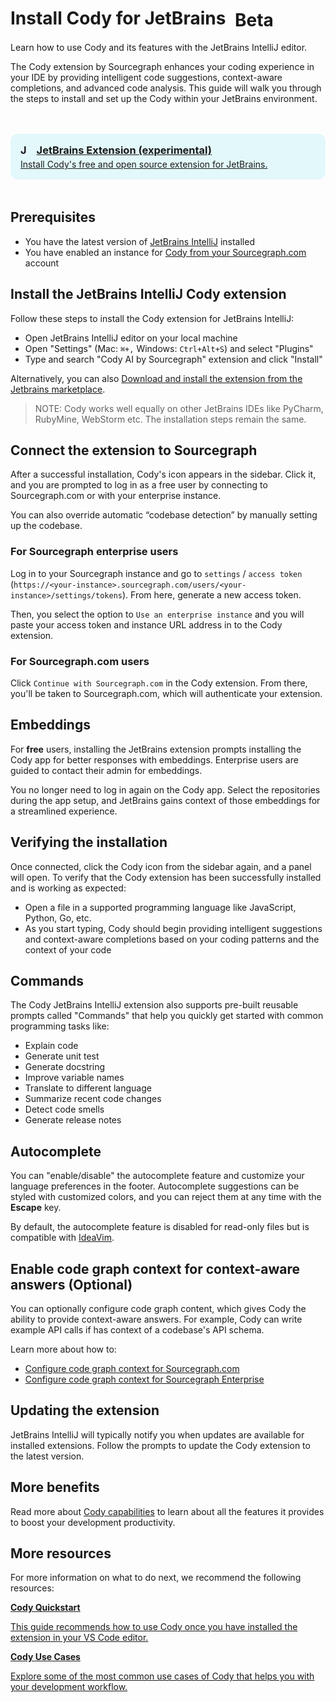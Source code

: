 <style>

  .markdown-body .cards {
  display: flex;
  align-items: stretch;
}

.markdown-body .cards .card {
  flex: 1;
  margin: 0.5em;
  color: var(--text-color);
  border-radius: 4px;
  border: 1px solid var(--sidebar-nav-active-bg);
  padding: 1.5rem;
  padding-top: 1.25rem;
}

.markdown-body .cards .card:hover {
  color: var(--link-color);
}

.markdown-body .cards .card span {
  color: var(--link-color);
  font-weight: bold;
}

.markdown-body .cards {
  display: flex;
  align-items: stretch;
}

.markdown-body .cards .card {
  flex: 1;
  margin: 0.5em;
  color: var(--text-color);
  border-radius: 4px;
  border: 1px solid var(--sidebar-nav-active-bg);
  padding: 1.5rem;
  padding-top: 1.25rem;
}

.markdown-body .cards .card:hover {
  color: var(--link-color);
}

.markdown-body .cards .card span {
  color: var(--link-color);
  font-weight: bold;
}

.limg {
  list-style: none;
  margin: 3rem 0 !important;
  padding: 0 !important;
}
.limg li {
  margin-bottom: 1rem;
  padding: 0 !important;
}

.limg li:last {
  margin-bottom: 0;
}

.limg a {
    display: flex;
    flex-direction: column;
    transition-property: all;
   transition-timing-function: cubic-bezier(0.4, 0, 0.2, 1);
     transition-duration: 350ms;
     border-radius: 0.75rem;
  padding-top: 1rem;
  padding-bottom: 1rem;

}

.limg a {
  padding-left: 1rem;
  padding-right: 1rem;
  background: rgb(113 220 232 / 19%);
}

.limg p {
  margin: 0rem;
}
.limg a img {
  width: 1rem;
}

.limg h3 {
  display:flex;
  gap: 0.6rem;
  margin-top: 0;
  margin-bottom: .25rem

}

</style>

# Install Cody for JetBrains <span class="badge badge-experimental" style="margin-left: 0.5rem; vertical-align:middle;">Beta</span>

<p class="subtitle">Learn how to use Cody and its features with the JetBrains IntelliJ editor.</p>

The Cody extension by Sourcegraph enhances your coding experience in your IDE by providing intelligent code suggestions, context-aware completions, and advanced code analysis. This guide will walk you through the steps to install and set up the Cody within your JetBrains environment.

<ul class="limg">
  <li>
    <a class="card text-left" target="_blank" href="https://plugins.jetbrains.com/plugin/9682-cody-ai-by-sourcegraph">
      <h3><img alt="JetBrains" src="https://storage.googleapis.com/sourcegraph-assets/docs/images/cody/jb_beam.svg" />JetBrains Extension (experimental)</h3>
      <p>Install Cody's free and open source extension for JetBrains.</p>
    </a>
  </li>
  </ul>

## Prerequisites

- You have the latest version of <a href="https://www.jetbrains.com/idea/" target="_blank">JetBrains IntelliJ</a> installed
- You have enabled an instance for [Cody from your Sourcegraph.com](cody-with-sourcegraph.md) account

## Install the JetBrains IntelliJ Cody extension

Follow these steps to install the Cody extension for JetBrains IntelliJ:

- Open JetBrains IntelliJ editor on your local machine
- Open "Settings" (Mac: `⌘+,` Windows: `Ctrl+Alt+S`) and select "Plugins"
- Type and search "Cody AI by Sourcegraph" extension and click "Install"

Alternatively, you can also [Download and install the extension from the Jetbrains marketplace](https://plugins.jetbrains.com/plugin/9682-sourcegraph).

> NOTE: Cody works well equally on other JetBrains IDEs like PyCharm, RubyMine, WebStorm etc. The installation steps remain the same.

## Connect the extension to Sourcegraph

After a successful installation, Cody's icon appears in the sidebar. Click it, and you are prompted to log in as a free user by connecting to Sourcegraph.com or with your enterprise instance.

You can also override automatic “codebase detection” by manually setting up the codebase.

### For Sourcegraph enterprise users

Log in to your Sourcegraph instance and go to `settings` / `access token` (`https://<your-instance>.sourcegraph.com/users/<your-instance>/settings/tokens`). From here, generate a new access token.

Then, you select the option to `Use an enterprise instance` and you will paste your access token and instance URL address in to the Cody extension.

### For Sourcegraph.com users

Click `Continue with Sourcegraph.com` in the Cody extension. From there, you'll be taken to Sourcegraph.com, which will authenticate your extension.

## Embeddings

For **free** users, installing the JetBrains extension prompts installing the Cody app for better responses with embeddings. Enterprise users are guided to contact their admin for embeddings.

You no longer need to log in again on the Cody app. Select the repositories during the app setup, and JetBrains gains context of those embeddings for a streamlined experience.

## Verifying the installation

Once connected, click the Cody icon from the sidebar again, and a panel will open. To verify that the Cody extension has been successfully installed and is working as expected:

- Open a file in a supported programming language like JavaScript, Python, Go, etc.
- As you start typing, Cody should begin providing intelligent suggestions and context-aware completions based on your coding patterns and the context of your code

## Commands

The Cody JetBrains IntelliJ extension also supports pre-built reusable prompts called "Commands" that help you quickly get started with common programming tasks like:

- Explain code
- Generate unit test
- Generate docstring
- Improve variable names
- Translate to different language
- Summarize recent code changes
- Detect code smells
- Generate release notes

## Autocomplete

You can "enable/disable" the autocomplete feature and customize your language preferences in the footer. Autocomplete suggestions can be styled with customized colors, and you can reject them at any time with the **Escape** key.

By default, the autocomplete feature is disabled for read-only files but is compatible with [IdeaVim](https://plugins.jetbrains.com/plugin/164-ideavim).

## Enable code graph context for context-aware answers (Optional)

You can optionally configure code graph content, which gives Cody the ability to provide context-aware answers. For example, Cody can write example API calls if has context of a codebase's API schema.

Learn more about how to:

- [Configure code graph context for Sourcegraph.com](cody-with-sourcegraph.md#configure-code-graph-context-for-code-aware-answers)
- [Configure code graph context for Sourcegraph Enterprise](enable-cody-enterprise.md#enabling-codebase-aware-answers)

## Updating the extension

JetBrains IntelliJ will typically notify you when updates are available for installed extensions. Follow the prompts to update the Cody extension to the latest version.

## More benefits

Read more about [Cody capabilities](./../capabilities.md) to learn about all the features it provides to boost your development productivity.

## More resources

For more information on what to do next, we recommend the following resources:

<div class="cards">
  <a class="card text-left" href="./../quickstart"><b>Cody Quickstart</b><p>This guide recommends how to use Cody once you have installed the extension in your VS Code editor.</p></a>
  <a class="card text-left" href="./../use-cases"><b>Cody Use Cases</b><p>Explore some of the most common use cases of Cody that helps you with your development workflow.</p></a>
</div>
